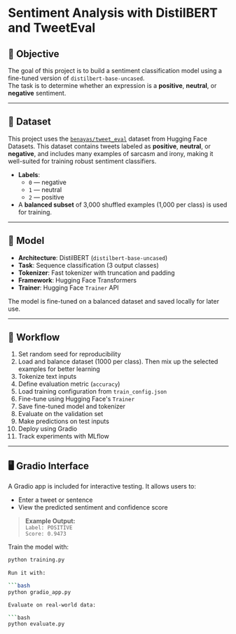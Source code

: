 # Sentiment Analysis with DistilBERT and TweetEval

## 📌 Objective

The goal of this project is to build a sentiment classification model using a fine-tuned version of `distilbert-base-uncased`.  
The task is to determine whether an expression is a **positive**, **neutral**, or **negative** sentiment.

---

## 📂 Dataset

This project uses the [`benayas/tweet_eval`](https://huggingface.co/datasets/benayas/tweet_eval) dataset from Hugging Face Datasets.
This dataset contains tweets labeled as **positive**, **neutral**, or **negative**, and includes many examples of sarcasm and irony, making it well-suited for training robust sentiment classifiers.

- **Labels**:
  - `0` — negative  
  - `1` — neutral  
  - `2` — positive  
- A **balanced subset** of 3,000 shuffled examples (1,000 per class) is used for training.

---

## 🧠 Model

- **Architecture**: DistilBERT (`distilbert-base-uncased`)
- **Task**: Sequence classification (3 output classes)
- **Tokenizer**: Fast tokenizer with truncation and padding
- **Framework**: Hugging Face Transformers
- **Trainer**: Hugging Face `Trainer` API

The model is fine-tuned on a balanced dataset and saved locally for later use.

---

## 🔁 Workflow

1. Set random seed for reproducibility
2. Load and balance dataset (1000 per class). Then mix up the selected examples for better learning 
3. Tokenize text inputs
4. Define evaluation metric (`accuracy`)
5. Load training configuration from `train_config.json`
6. Fine-tune using Hugging Face's `Trainer`
7. Save fine-tuned model and tokenizer
8. Evaluate on the validation set
9. Make predictions on test inputs
10. Deploy using Gradio
11. Track experiments with MLflow

---

## 🖥️ Gradio Interface

A Gradio app is included for interactive testing. It allows users to:

- Enter a tweet or sentence
- View the predicted sentiment and confidence score

> **Example Output:**  
> `Label: POSITIVE`  
> `Score: 0.9473`

Train the model with:

```bash
python training.py
 
Run it with:

```bash
python gradio_app.py

Evaluate on real-world data:

```bash
python evaluate.py
